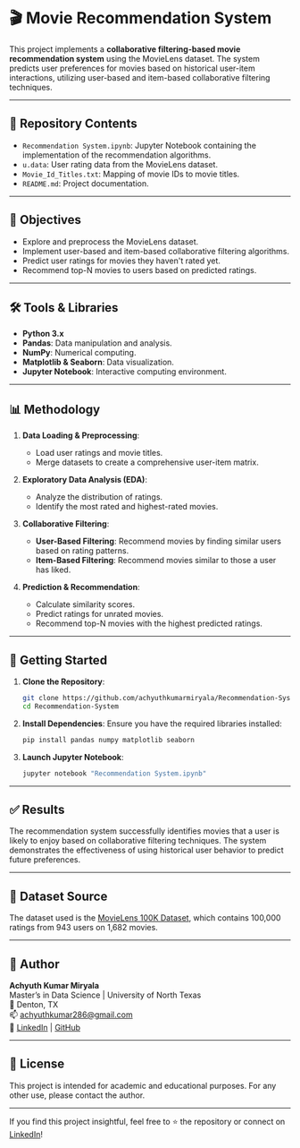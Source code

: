 # 🎬 Movie Recommendation System

This project implements a **collaborative filtering-based movie recommendation system** using the MovieLens dataset. The system predicts user preferences for movies based on historical user-item interactions, utilizing user-based and item-based collaborative filtering techniques.

---

## 📁 Repository Contents

- `Recommendation System.ipynb`: Jupyter Notebook containing the implementation of the recommendation algorithms.
- `u.data`: User rating data from the MovieLens dataset.
- `Movie_Id_Titles.txt`: Mapping of movie IDs to movie titles.
- `README.md`: Project documentation.

---

## 🎯 Objectives

- Explore and preprocess the MovieLens dataset.
- Implement user-based and item-based collaborative filtering algorithms.
- Predict user ratings for movies they haven't rated yet.
- Recommend top-N movies to users based on predicted ratings.

---

## 🛠️ Tools & Libraries

- **Python 3.x**
- **Pandas**: Data manipulation and analysis.
- **NumPy**: Numerical computing.
- **Matplotlib & Seaborn**: Data visualization.
- **Jupyter Notebook**: Interactive computing environment.

---

## 📊 Methodology

1. **Data Loading & Preprocessing**:
   - Load user ratings and movie titles.
   - Merge datasets to create a comprehensive user-item matrix.

2. **Exploratory Data Analysis (EDA)**:
   - Analyze the distribution of ratings.
   - Identify the most rated and highest-rated movies.

3. **Collaborative Filtering**:
   - **User-Based Filtering**: Recommend movies by finding similar users based on rating patterns.
   - **Item-Based Filtering**: Recommend movies similar to those a user has liked.

4. **Prediction & Recommendation**:
   - Calculate similarity scores.
   - Predict ratings for unrated movies.
   - Recommend top-N movies with the highest predicted ratings.

---

## 🚀 Getting Started

1. **Clone the Repository**:
   ```bash
   git clone https://github.com/achyuthkumarmiryala/Recommendation-System.git
   cd Recommendation-System
   ```

2. **Install Dependencies**:
   Ensure you have the required libraries installed:
   ```bash
   pip install pandas numpy matplotlib seaborn
   ```

3. **Launch Jupyter Notebook**:
   ```bash
   jupyter notebook "Recommendation System.ipynb"
   ```

---

## ✅ Results

The recommendation system successfully identifies movies that a user is likely to enjoy based on collaborative filtering techniques. The system demonstrates the effectiveness of using historical user behavior to predict future preferences.

---

## 📌 Dataset Source

The dataset used is the [MovieLens 100K Dataset](https://grouplens.org/datasets/movielens/100k/), which contains 100,000 ratings from 943 users on 1,682 movies.

---

## 👤 Author

**Achyuth Kumar Miryala**  
Master’s in Data Science | University of North Texas  
📍 Denton, TX  
📫 [achyuthkumar286@gmail.com](mailto:achyuthkumar286@gmail.com)  
🔗 [LinkedIn](https://www.linkedin.com/in/achyuthkumarmiryala/) | [GitHub](https://github.com/achyuthkumarmiryala)

---

## 📄 License

This project is intended for academic and educational purposes. For any other use, please contact the author.

---

If you find this project insightful, feel free to ⭐ the repository or connect on [LinkedIn](https://www.linkedin.com/in/achyuthkumarmiryala/)!
